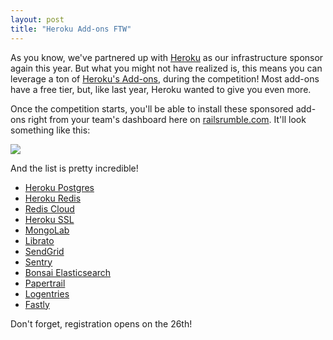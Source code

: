 ```yaml
---
layout: post
title: "Heroku Add-ons FTW"
---
```


As you know, we've partnered up with [Heroku](https://signup.heroku.com/ruby?c=70130000001x9MS) as our infrastructure sponsor again this year. But what you might not have realized is, this means you can leverage a ton of [Heroku's Add-ons](https://elements.heroku.com/addons), during the competition! Most add-ons have a free tier, but, like last year, Heroku wanted to give you even more.

Once the competition starts, you'll be able to install these sponsored add-ons right from your team's dashboard here on [railsrumble.com](http://railsrumble.com). It'll look something like this:

<div class="image image-bordered">
  <img src="http://misc.railsrumble.com.s3.amazonaws.com/assets/images/heroku-addons-2015.png"/>
</div>

And the list is pretty incredible!

* [Heroku Postgres](https://elements.heroku.com/addons/heroku-postgresql)
* [Heroku Redis](https://elements.heroku.com/addons/heroku-redis)
* [Redis Cloud](https://elements.heroku.com/addons/rediscloud)
* [Heroku SSL](https://elements.heroku.com/addons/ssl)
* [MongoLab](https://elements.heroku.com/addons/mongolab)
* [Librato](https://elements.heroku.com/addons/librato)
* [SendGrid](https://elements.heroku.com/addons/sendgrid)
* [Sentry](https://elements.heroku.com/addons/sentry)
* [Bonsai Elasticsearch](https://elements.heroku.com/addons/bonsai)
* [Papertrail](https://elements.heroku.com/addons/papertrail)
* [Logentries](https://elements.heroku.com/addons/logentries)
* [Fastly](https://elements.heroku.com/addons/fastly)

Don't forget, registration opens on the 26th!
